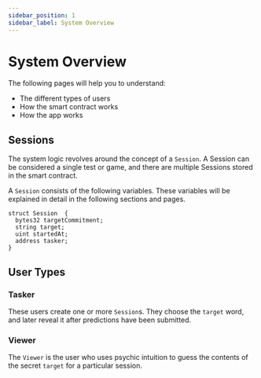 ```yaml
---
sidebar_position: 1
sidebar_label: System Overview
---
```


# System Overview

The following pages will help you to understand:

- The different types of users
- How the smart contract works
- How the app works

## Sessions

The system logic revolves around the concept of a `Session`. A Session can be considered a single test or game, and there are multiple Sessions stored in the smart contract.

A `Session` consists of the following variables. These variables will be explained in detail in the following sections and pages.

```sol title="contracts/src/structs.sol"
struct Session  {
  bytes32 targetCommitment;
  string target;
  uint startedAt;
  address tasker;
}
```

## User Types

### Tasker
These users create one or more `Session`s. They choose the `target` word, and later reveal it after predictions have been submitted.

### Viewer
The `Viewer` is the user who uses psychic intuition to guess the contents of the secret `target` for a particular session.